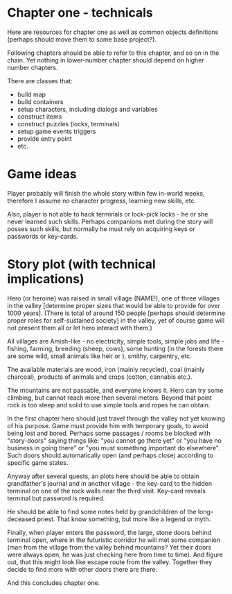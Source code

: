 ﻿# Chapter one - technicals

Here are resources for chapter one as well as common objects definitions (perhaps should move them to some base project?).

Following chapters should be able to refer to this chapter, and so on in the chain. 
Yet nothing in lower-number chapter should depend on higher number chapters.

There are classes that:
 - build map
 - build containers
 - setup characters, including dialogs and variables
 - construct items
 - construct puzzles (locks, terminals)
 - setup game events triggers
 - provide entry point
 - etc.

# Game ideas

Player probably will finish the whole story within few in-world weeks, therefore I assume no character progress, learning new skills, etc.

Also, player is not able to hack terminals or lock-pick locks - he or she never learned such skills. 
Perhaps companions met during the story will posses such skills, but normally he must rely on acquiring keys or passwords or key-cards.

# Story plot (with technical implications)

Hero (or heroine) was raised in small village (NAME!), one of three villages in the valley 
[determine proper sizes that would be able to provide for over 1000 years].
(There is total of around 150 people [perhaps should determine proper roles for self-sustained society] in the valley,
yet of course game will not present them all or let hero interact with them.)

All villages are Amish-like - no electricity, simple tools, simple jobs and life - fishing, farming, breeding (sheep, cows), some hunting 
(in the forests there are some wild, small animals like heir or ), smithy, carpentry, etc.

The available materials are wood, iron (mainly recycled), coal (mainly charcoal), products of animals and crops (cotton, cannabis etc.).

The mountains are not passable, and everyone knows it. Hero can try some climbing, but cannot reach more then several meters. 
Beyond that point rock is too steep and solid to use simple tools and ropes he can obtain.

In the first chapter hero should just travel through the valley not yet knowing of his purpose. Game must provide him with temporary goals,
to avoid being lost and bored. Perhaps some passages / rooms be blocked with "story-doors" saying things like:
"you cannot go there yet" or "you have no business in going there" or "you must something important do elsewhere".
Such doors should automatically open (and perhaps close) according to specific game states.

Anyway after several quests, an plots here should be able to obtain grandfather's journal and in another village - 
the key-card to the hidden terminal on one of the rock walls near the third visit. Key-card reveals terminal but password is required.

He should be able to find some notes held by grandchildren of the long-deceased priest. That know something, but more like a legend or myth.

Finally, when player enters the password, the large, stone doors behind terminal open, where in the futuristic corridor 
he will met some companion (man from the village from the valley behind mountains? Yet their doors were always open, he was just checking here from time to time).
And figure out, that this might look like escape route from the valley. Together they decide to find more with other doors there are there.

And this concludes chapter one.
